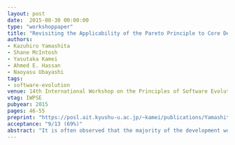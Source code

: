 ```yaml
---
layout: post
date:  2015-08-30 00:00:00
type: "workshoppaper"
title: "Revisiting the Applicability of the Pareto Principle to Core Development Teams in Open Source Software Projects"
authors:
- Kazuhiro Yamashita
- Shane McIntosh
- Yasutaka Kamei
- Ahmed E. Hassan
- Naoyasu Ubayashi
tags:
- software-evolution
venue: 14th International Workshop on the Principles of Software Evolution (IWPSE)
vtag: IWPSE
pubyear: 2015
pages: 46-55
preprint: "https://posl.ait.kyushu-u.ac.jp/~kamei/publications/Yamashita_IWPSE2015.pdf"
acceptance: "9/13 (69%)"
abstract: "It is often observed that the majority of the development work of an Open Source Software (OSS) project is contributed by a core team, i.e., a small subset of the pool of active developers. In fact, recent work has found that core development teams follow the Pareto principle --- roughly 80% of the code contributions are produced by 20% of the active developers. However, those findings are based on samples of between one and nine studied systems. In this paper, we revisit prior studies about core developers using 2,496 projects hosted on GitHub. We find that even when we vary the heuristic for detecting core developers, and when we control for system size, team size, and project age: (1) the Pareto principle does not seem to apply for 40%-87% of GitHub projects; and (2) more than 88% of GitHub projects have fewer than 16 core developers. Moreover, we find that when we control for the quantity of contributions, bug fixing accounts for a similar proportion of the contributions of both core (18%-20%) and non-core developers (21%-22%). Our findings suggest that the Pareto principle is not compatible with the core teams of many GitHub projects. In fact, several projects are more susceptible to the so-called 'bus factor,' where the impact of a core developer leaving a project would be quite harmful."
---
```

